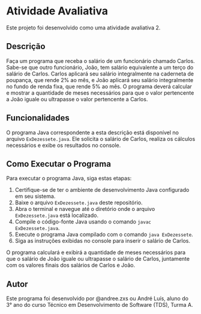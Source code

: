 # Atividade Avaliativa

Este projeto foi desenvolvido como uma atividade avaliativa 2.

## Descrição

Faça um programa que receba o salário de um funcionário chamado Carlos. Sabe-se que outro funcionário, João, tem salário equivalente a um terço do salário de Carlos. Carlos aplicará seu salário integralmente na caderneta de poupança, que rende 2% ao mês, e João aplicará seu salário integralmente no fundo de renda fixa, que rende 5% ao mês. O programa deverá calcular e mostrar a quantidade de meses necessários para que o valor pertencente a João iguale ou ultrapasse o valor pertencente a Carlos.

## Funcionalidades

O programa Java correspondente a esta descrição está disponível no arquivo `ExDezessete.java`. Ele solicita o salário de Carlos, realiza os cálculos necessários e exibe os resultados no console.

## Como Executar o Programa

Para executar o programa Java, siga estas etapas:

1. Certifique-se de ter o ambiente de desenvolvimento Java configurado em seu sistema.
2. Baixe o arquivo `ExDezessete.java` deste repositório.
3. Abra o terminal e navegue até o diretório onde o arquivo `ExDezessete.java` está localizado.
4. Compile o código-fonte Java usando o comando `javac ExDezessete.java`.
5. Execute o programa Java compilado com o comando `java ExDezessete`.
6. Siga as instruções exibidas no console para inserir o salário de Carlos.

O programa calculará e exibirá a quantidade de meses necessários para que o salário de João iguale ou ultrapasse o salário de Carlos, juntamente com os valores finais dos salários de Carlos e João.

## Autor

Este programa foi desenvolvido por @andree.zxs ou André Luís, aluno do 3° ano do curso Técnico em Desenvolvimento de Software (TDS), Turma A.

